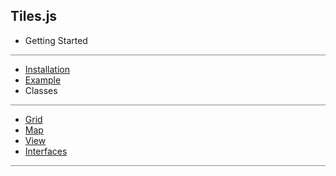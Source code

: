 ## Tiles.js

* Getting Started
<hr style='width:100%; opacity:.5;' />

  * [Installation](#0)
  * [Example](#0)
* Classes
<hr style='width:100%;opacity:.5;'/>

  * [Grid](#1)
  * [Map](#2)
  * [View](#3)
* [Interfaces](#4)
<hr style='width:100%;opacity:.5;'/>
